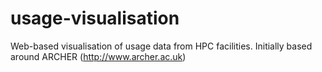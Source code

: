 # usage-visualisation
Web-based visualisation of usage data from HPC facilities. Initially based around ARCHER (http://www.archer.ac.uk)
